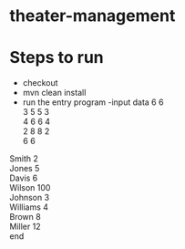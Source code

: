 # theater-management
# Steps to run
 - checkout
 - mvn clean install
 - run the entry program
 -input data
 6 6 </br>
3 5 5 3 </br>
4 6 6 4 </br>
2 8 8 2 </br>
6 6 </br>

Smith 2 </br>
Jones 5 </br>
Davis 6 </br>
Wilson 100 </br>
Johnson 3 </br>
Williams 4 </br>
Brown 8 </br>
Miller 12 </br>
end
